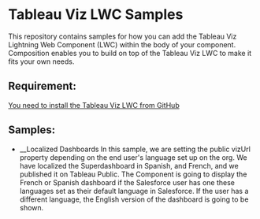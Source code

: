 # Tableau Viz LWC Samples

This repository contains samples for how you can add the Tableau Viz Lightning Web Component (LWC) within the body of your component. Composition enables you to build on top of the Tableau Viz LWC to make it fits your own needs.

## Requirement:

[You need to install the Tableau Viz LWC from GitHub](https://github.com/tableau/tableau-viz-lwc)

## Samples:

-   \_\_Localized Dashboards
    In this sample, we are setting the public vizUrl property depending on the end user's language set up on the org. We have localized the Superdashboard in Spanish, and French, and we published it on Tableau Public. The Component is going to display the French or Spanish dashboard if the Salesforce user has one these languages set as their default language in Salesforce. If the user has a different language, the English version of the dashboard is going to be shown.
